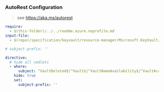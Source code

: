 ### AutoRest Configuration
> see https://aka.ms/autorest

``` yaml
require:
  - $(this-folder)/../../readme.azure.noprofile.md
input-file:
  - $(repo)/specification/keyvault/resource-manager/Microsoft.KeyVault/stable/2016-10-01/keyvault.json

# subject-prefix: ''

directive:
  # hide all cmdlets
  - where:
      subject: ^VaultDeleted$|^Vault$|^VaultNameAvailability$|^VaultAccessPolicy$
    hide: true
    set:
      subject-prefix: ''
```
